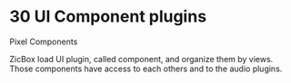 # 30 UI Component plugins

Pixel Components

ZicBox load UI plugin, called component, and organize them by views. Those components have access to each others and to the audio plugins.
